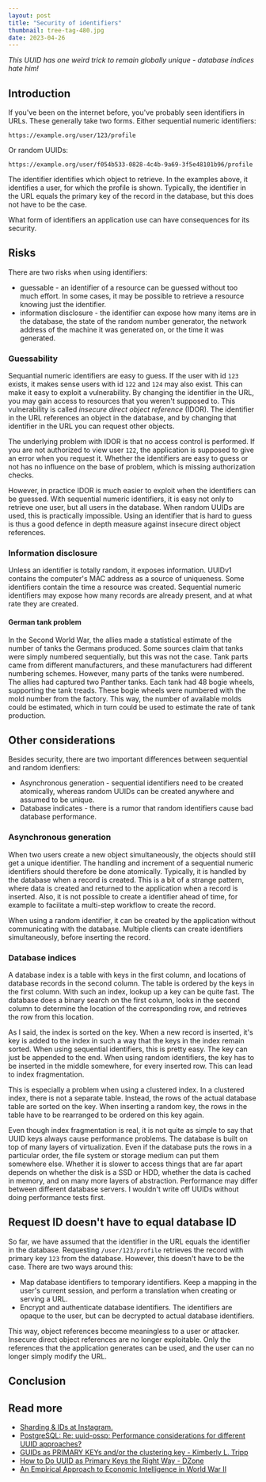 ```yaml
---
layout: post
title: "Security of identifiers"
thumbnail: tree-tag-480.jpg
date: 2023-04-26
---
```


*This UUID has one weird trick to remain globally unique - database indices hate him!*

## Introduction

If you've been on the internet before, you've probably seen identifiers in URLs. These generally take two forms. Either sequential numeric identifiers:

```
https://example.org/user/123/profile
```

Or random UUIDs:

```
https://example.org/user/f054b533-0828-4c4b-9a69-3f5e48101b96/profile
```

The identifier identifies which object to retrieve. In the examples above, it identifies a user, for which the profile is shown. Typically, the identifier in the URL equals the primary key of the record in the database, but this does not have to be the case.

What form of identifiers an application use can have consequences for its security.

## Risks

There are two risks when using identifiers:

* guessable - an identifier of a resource can be guessed without too much effort. In some cases, it may be possible to retrieve a resource knowing just the identifier.
* information disclosure - the identifier can expose how many items are in the database, the state of the random number generator, the network address of the machine it was generated on, or the time it was generated.

### Guessability

Sequantial numeric identifiers are easy to guess. If the user with id `123` exists, it makes sense users with id `122` and `124` may also exist. This can make it easy to exploit a vulnerability. By changing the identifier in the URL, you may gain access to resources that you weren't supposed to. This vulnerability is called *insecure direct object reference* (IDOR). The identifier in the URL references an object in the database, and by changing that identifier in the URL you can request other objects.

The underlying problem with IDOR is that no access control is performed. If you are not authorized to view user `122`, the application is supposed to give an error when you request it. Whether the identifiers are easy to guess or not has no influence on the base of problem, which is missing authorization checks.

However, in practice IDOR is much easier to exploit when the identifiers can be guessed. With sequential numeric identifiers, it is easy not only to retrieve one user, but all users in the database. When random UUIDs are used, this is practically impossible. Using an identifier that is hard to guess is thus a good defence in depth measure against insecure direct object references.

### Information disclosure

Unless an identifier is totally random, it exposes information. UUIDv1 contains the computer's MAC address as a source of uniqueness. Some identifiers contain the time a resource was created. Sequential numeric identifiers may expose how many records are already present, and at what rate they are created.

#### German tank problem

In the Second World War, the allies made a statistical estimate of the number of tanks the Germans produced. Some sources claim that tanks were simply numbered sequentially, but this was not the case. Tank parts came from different manufacturers, and these manufacturers had different numbering schemes. However, many parts of the tanks were numbered. The allies had captured two Panther tanks. Each tank had 48 bogie wheels, supporting the tank treads. These bogie wheels were numbered with the mold number from the factory. This way, the number of available molds could be estimated, which in turn could be used to estimate the rate of tank production.

## Other considerations

Besides security, there are two important differences between sequential and random idenfiers:

* Asynchronous generation - sequential identifiers need to be created atomically, whereas random UUIDs can be created anywhere and assumed to be unique.
* Database indicates - there is a rumor that random identifiers cause bad database performance.

### Asynchronous generation

When two users create a new object simultaneously, the objects should still get a unique identifier. The handling and increment of a sequential numeric identifiers should therefore be done atomically. Typically, it is handled by the database when a record is created. This is a bit of a strange pattern, where data is created and returned to the application when a record is inserted. Also, it is not possible to create a identifier ahead of time, for example to facilitate a multi-step workflow to create the record.

When using a random identifier, it can be created by the application without communicating with the database. Multiple clients can create identifiers simultaneously, before inserting the record.

### Database indices

A database index is a table with keys in the first column, and locations of database records in the second column. The table is ordered by the keys in the first column. With such an index, lookup up a key can be quite fast. The database does a binary search on the first column, looks in the second column to determine the location of the corresponding row, and retrieves the row from this location.

As I said, the index is sorted on the key. When a new record is inserted, it's key is added to the index in such a way that the keys in the index remain sorted. When using sequential identifiers, this is pretty easy. The key can just be appended to the end. When using random identifiers, the key has to be inserted in the middle somewhere, for every inserted row. This can lead to index fragmentation.

This is especially a problem when using a clustered index. In a clustered index, there is not a separate table. Instead, the rows of the actual database table are sorted on the key. When inserting a random key, the rows in the table have to be rearranged to be ordered on this key again.

Even though index fragmentation is real, it is not quite as simple to say that UUID keys always cause performance problems. The database is built on top of many layers of virtualization. Even if the database puts the rows in a particular order, the file system or storage medium can put them somewhere else. Whether it is slower to access things that are far apart depends on whether the disk is a SSD or HDD, whether the data is cached in memory, and on many more layers of abstraction. Performance may differ between different database servers. I wouldn't write off UUIDs without doing performance tests first.

## Request ID doesn't have to equal database ID

So far, we have assumed that the identifier in the URL equals the identifier in the database. Requesting `/user/123/profile` retrieves the record with primary key `123` from the database. However, this doesn't have to be the case. There are two ways around this:

* Map database identifiers to temporary identifiers. Keep a mapping in the user's current session, and perform a translation when creating or serving a URL.
* Encrypt and authenticate database identifiers. The identifiers are opaque to the user, but can be decrypted to actual database identifiers.

This way, object references become meaningless to a user or attacker. Insecure direct object references are no longer exploitable. Only the references that the application generates can be used, and the user can no longer simply modify the URL.

## Conclusion




## Read more

* [Sharding & IDs at Instagram.](https://instagram-engineering.com/sharding-ids-at-instagram-1cf5a71e5a5c)
* [PostgreSQL: Re: uuid-ossp: Performance considerations for different UUID approaches?](https://www.postgresql.org/message-id/20151222124018.bee10b60b3d9b58d7b3a1839%40potentialtech.com)
* [GUIDs as PRIMARY KEYs and/or the clustering key - Kimberly L. Tripp](https://www.sqlskills.com/blogs/kimberly/guids-as-primary-keys-andor-the-clustering-key/)
* [How to Do UUID as Primary Keys the Right Way - DZone](https://dzone.com/articles/uuid-as-primary-keys-how-to-do-it-right)
* [An Empirical Approach to Economic Intelligence in World War II](https://cms.dm.uba.ar/academico/materias/2docuat2019/probabilidades_y_estadistica_C/GTP.pdf)
